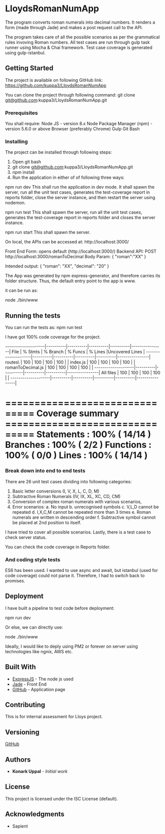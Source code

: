 # LloydsRomanNumApp

The program converts roman numerals into decimal numbers.
It renders a form (made through Jade) and makes a post request call to the API. 

The program takes care of all the possible scenarios as per the grammatical rules invoving Roman numbers.
All test cases are run through gulp task runner using Mocha & Chai framework.
Test case coverage is generated using gulp-istanbul.


## Getting Started

The project is available on following GitHub link:
https://github.com/kuppa3/LloydsRomanNumApp 

You can clone the project through following command:
git clone git@github.com:kuppa3/LloydsRomanNumApp.git



### Prerequisites

You shall require:
Node JS - version 8.x
Node Package Manager (npm) - version 5.6.0 or above
Browser (preferably Chrome)
Gulp
Git Bash

### Installing

The project can be installed through following steps:
1. Open git bash
2. git clone git@github.com:kuppa3/LloydsRomanNumApp.git
3. npm install
4. Run the application in either of of following three ways:

npm run dev
This shall run the application in dev mode.
It shall spawn the server, run all the unit test cases, 
generates the test-coverage report in reports folder,
close the server instance,
and then restart the server using nodemon.

npm run test
This shall spawn the server, run all the unit test cases,
generates the test-coverage report in reports folder
and closes the server instance.

npm run start
This shall spawn the server.


On local, the APIs can be accessed at:
http://localhost:3000/

Front End Form: opens default (http://localhost:3000/)
Backend API: POST http://localhost:3000/romanToDecimal
Body Param:
{
	"roman":"XX"
}

Intended output:
{
    "roman": "XX",
    "decimal": "20"
}

The App was generated by npm express-generator, and therefore carries its folder structure.
Thus, the default entry point to the app is www.

it can be run as:

node ./bin/www

## Running the tests

You can run the tests as:
npm run test

I have got 100% code coverage for the project.

--------------------|----------|----------|----------|----------|----------------|
File                |  % Stmts | % Branch |  % Funcs |  % Lines |Uncovered Lines |
--------------------|----------|----------|----------|----------|----------------|
 routes\            |      100 |      100 |      100 |      100 |                |
  index.js          |      100 |      100 |      100 |      100 |                |
  romanToDecimal.js |      100 |      100 |      100 |      100 |                |
--------------------|----------|----------|----------|----------|----------------|
All files           |      100 |      100 |      100 |      100 |                |
--------------------|----------|----------|----------|----------|----------------|


=============================== Coverage summary ===============================
Statements   : 100% ( 14/14 )
Branches     : 100% ( 2/2 )
Functions    : 100% ( 0/0 )
Lines        : 100% ( 14/14 )
================================================================================



### Break down into end to end tests

There are 26 unit test cases dividing into following categories:

1. Basic letter conversions (I, V, X, L, C, D, M)
2. Subtractive Roman Numerals (IV, IX, XL, XC, CD, CM)
3. Conversion of complex roman numerals with various scenarios,
4. Error scenarios: 
   a. No input
   b. unrecognised symbols
   c. V,L,D cannot be repeated
   d. I,X,C,M cannot be repeated more than 3 times
   e. Roman numerals are written in descending order
   f. Subtractive symbol cannot be placed at 2nd position to itself.

I have tried to cover all possible scenarios. 
Lastly, there is a test case to check server status.

You can check the code coverage in Reports folder.


### And coding style tests

ES6 has been used. 
I wanted to use async and await, but istanbul (used for code coverage) could not parse it.
Therefore, I had to switch back to promises.

## Deployment

I have built a pipeline to test code before deployment:

npm run dev

Or else, we can directly use:

node ./bin/www

Ideally, I would like to deply using PM2 or forever on server using technologies like ngnix, AWS etc.

## Built With

* [ExpressJS](https://expressjs.com/) - The node js used
* [Jade](http://jade-lang.com/) - Front End
* [GitHub](https://github.com/kuppa3/LloydsRomanNumApp) - Application page

## Contributing

This is for internal assessment for Lloys project.

## Versioning

[GitHub](https://github.com/kuppa3/LloydsRomanNumApp)

## Authors

* **Konark Uppal** - *Initial work* 


## License

This project is licensed under the ISC License (default).

## Acknowledgments

* Sapient


